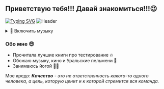 ### <h2>Приветствую тебя!!! Давай знакомиться!!!😉</h2>
[![Typing SVG](https://readme-typing-svg.demolab.com?font=Fira+Code&pause=1000&color=E041EE&width=435&lines=I'm+QA+Engeneer+(manual))](https://git.io/typing-svg)
![Header](https://github.com/victoria-bychkova/victoria-bychkova/blob/main/assets/gifntext-gif.gif)
<details><summary>🎵 Включить музыку</summary>
<video src="https://user-images.githubusercontent.com/86494748/185793713-45eabbc9-c26f-4216-acc2-3f189d5eeee8.mov"><video>
</details>

### Обо мне :sunglasses:
- Прочитала лучшие книги про тестирование :fire:
- Обожаю музыку, кино и Уральские пельмени :musical_note:
- Занимаюсь йогой 🧘‍♀️

Мое кредо: <i><b>Качество</b> - это не ответственность какого-то одного человека, а цель, которую ценит и к которой стремится вся команда.</i>
